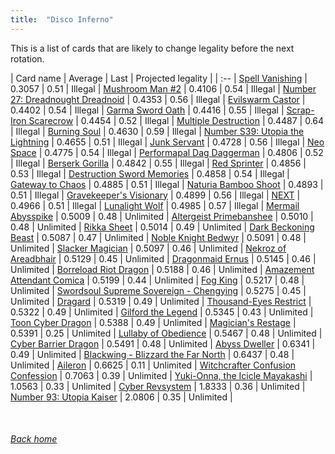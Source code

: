 ```yaml
---
title:  "Disco Inferno"
---
```


This is a list of cards that are likely to change legality before the next rotation.

| Card name | Average | Last | Projected legality |
| :-- |
[Spell Vanishing](https://db.ygoprodeck.com/card/?search=Spell%20Vanishing) | 0.3057 | 0.51 | Illegal |
[Mushroom Man #2](https://db.ygoprodeck.com/card/?search=Mushroom%20Man%20#2) | 0.4106 | 0.54 | Illegal |
[Number 27: Dreadnought Dreadnoid](https://db.ygoprodeck.com/card/?search=Number%2027:%20Dreadnought%20Dreadnoid) | 0.4353 | 0.56 | Illegal |
[Evilswarm Castor](https://db.ygoprodeck.com/card/?search=Evilswarm%20Castor) | 0.4402 | 0.54 | Illegal |
[Garma Sword Oath](https://db.ygoprodeck.com/card/?search=Garma%20Sword%20Oath) | 0.4416 | 0.55 | Illegal |
[Scrap-Iron Scarecrow](https://db.ygoprodeck.com/card/?search=Scrap-Iron%20Scarecrow) | 0.4454 | 0.52 | Illegal |
[Multiple Destruction](https://db.ygoprodeck.com/card/?search=Multiple%20Destruction) | 0.4487 | 0.64 | Illegal |
[Burning Soul](https://db.ygoprodeck.com/card/?search=Burning%20Soul) | 0.4630 | 0.59 | Illegal |
[Number S39: Utopia the Lightning](https://db.ygoprodeck.com/card/?search=Number%20S39:%20Utopia%20the%20Lightning) | 0.4655 | 0.51 | Illegal |
[Junk Servant](https://db.ygoprodeck.com/card/?search=Junk%20Servant) | 0.4728 | 0.56 | Illegal |
[Neo Space](https://db.ygoprodeck.com/card/?search=Neo%20Space) | 0.4775 | 0.54 | Illegal |
[Performapal Dag Daggerman](https://db.ygoprodeck.com/card/?search=Performapal%20Dag%20Daggerman) | 0.4806 | 0.52 | Illegal |
[Berserk Gorilla](https://db.ygoprodeck.com/card/?search=Berserk%20Gorilla) | 0.4842 | 0.55 | Illegal |
[Red Sprinter](https://db.ygoprodeck.com/card/?search=Red%20Sprinter) | 0.4856 | 0.53 | Illegal |
[Destruction Sword Memories](https://db.ygoprodeck.com/card/?search=Destruction%20Sword%20Memories) | 0.4858 | 0.54 | Illegal |
[Gateway to Chaos](https://db.ygoprodeck.com/card/?search=Gateway%20to%20Chaos) | 0.4885 | 0.51 | Illegal |
[Naturia Bamboo Shoot](https://db.ygoprodeck.com/card/?search=Naturia%20Bamboo%20Shoot) | 0.4893 | 0.51 | Illegal |
[Gravekeeper's Visionary](https://db.ygoprodeck.com/card/?search=Gravekeeper's%20Visionary) | 0.4899 | 0.56 | Illegal |
[NEXT](https://db.ygoprodeck.com/card/?search=NEXT) | 0.4966 | 0.51 | Illegal |
[Lunalight Wolf](https://db.ygoprodeck.com/card/?search=Lunalight%20Wolf) | 0.4985 | 0.57 | Illegal |
[Mermail Abysspike](https://db.ygoprodeck.com/card/?search=Mermail%20Abysspike) | 0.5009 | 0.48 | Unlimited |
[Altergeist Primebanshee](https://db.ygoprodeck.com/card/?search=Altergeist%20Primebanshee) | 0.5010 | 0.48 | Unlimited |
[Rikka Sheet](https://db.ygoprodeck.com/card/?search=Rikka%20Sheet) | 0.5014 | 0.49 | Unlimited |
[Dark Beckoning Beast](https://db.ygoprodeck.com/card/?search=Dark%20Beckoning%20Beast) | 0.5087 | 0.47 | Unlimited |
[Noble Knight Bedwyr](https://db.ygoprodeck.com/card/?search=Noble%20Knight%20Bedwyr) | 0.5091 | 0.48 | Unlimited |
[Slacker Magician](https://db.ygoprodeck.com/card/?search=Slacker%20Magician) | 0.5097 | 0.46 | Unlimited |
[Nekroz of Areadbhair](https://db.ygoprodeck.com/card/?search=Nekroz%20of%20Areadbhair) | 0.5129 | 0.45 | Unlimited |
[Dragonmaid Ernus](https://db.ygoprodeck.com/card/?search=Dragonmaid%20Ernus) | 0.5145 | 0.46 | Unlimited |
[Borreload Riot Dragon](https://db.ygoprodeck.com/card/?search=Borreload%20Riot%20Dragon) | 0.5188 | 0.46 | Unlimited |
[Amazement Attendant Comica](https://db.ygoprodeck.com/card/?search=Amazement%20Attendant%20Comica) | 0.5199 | 0.44 | Unlimited |
[Fog King](https://db.ygoprodeck.com/card/?search=Fog%20King) | 0.5217 | 0.48 | Unlimited |
[Swordsoul Supreme Sovereign - Chengying](https://db.ygoprodeck.com/card/?search=Swordsoul%20Supreme%20Sovereign%20-%20Chengying) | 0.5275 | 0.45 | Unlimited |
[Dragard](https://db.ygoprodeck.com/card/?search=Dragard) | 0.5319 | 0.49 | Unlimited |
[Thousand-Eyes Restrict](https://db.ygoprodeck.com/card/?search=Thousand-Eyes%20Restrict) | 0.5322 | 0.49 | Unlimited |
[Gilford the Legend](https://db.ygoprodeck.com/card/?search=Gilford%20the%20Legend) | 0.5345 | 0.43 | Unlimited |
[Toon Cyber Dragon](https://db.ygoprodeck.com/card/?search=Toon%20Cyber%20Dragon) | 0.5388 | 0.49 | Unlimited |
[Magician's Restage](https://db.ygoprodeck.com/card/?search=Magician's%20Restage) | 0.5391 | 0.25 | Unlimited |
[Lullaby of Obedience](https://db.ygoprodeck.com/card/?search=Lullaby%20of%20Obedience) | 0.5467 | 0.48 | Unlimited |
[Cyber Barrier Dragon](https://db.ygoprodeck.com/card/?search=Cyber%20Barrier%20Dragon) | 0.5491 | 0.48 | Unlimited |
[Abyss Dweller](https://db.ygoprodeck.com/card/?search=Abyss%20Dweller) | 0.6341 | 0.49 | Unlimited |
[Blackwing - Blizzard the Far North](https://db.ygoprodeck.com/card/?search=Blackwing%20-%20Blizzard%20the%20Far%20North) | 0.6437 | 0.48 | Unlimited |
[Aileron](https://db.ygoprodeck.com/card/?search=Aileron) | 0.6625 | 0.11 | Unlimited |
[Witchcrafter Confusion Confession](https://db.ygoprodeck.com/card/?search=Witchcrafter%20Confusion%20Confession) | 0.7063 | 0.39 | Unlimited |
[Yuki-Onna, the Icicle Mayakashi](https://db.ygoprodeck.com/card/?search=Yuki-Onna,%20the%20Icicle%20Mayakashi) | 1.0563 | 0.33 | Unlimited |
[Cyber Revsystem](https://db.ygoprodeck.com/card/?search=Cyber%20Revsystem) | 1.8333 | 0.36 | Unlimited |
[Number 93: Utopia Kaiser](https://db.ygoprodeck.com/card/?search=Number%2093:%20Utopia%20Kaiser) | 2.0806 | 0.35 | Unlimited |

<br>

###### [Back home](index)